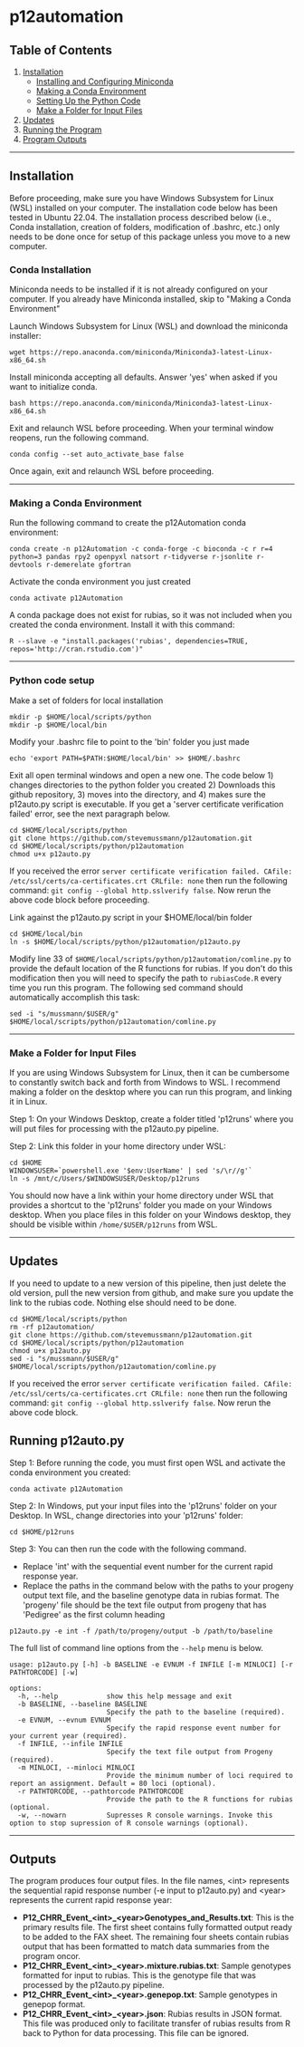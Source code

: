 # p12automation

## Table of Contents
1. [Installation](#installation)
    * [Installing and Configuring Miniconda](#condainstall)
    * [Making a Conda Environment](#condaenv)
    * [Setting Up the Python Code](#python)
    * [Make a Folder for Input Files](#quickruns)
2. [Updates](#update)
3. [Running the Program](#running)
4. [Program Outputs](#outputs)

<hr>

## Installation <a name="installation"></a>
Before proceeding, make sure you have Windows Subsystem for Linux (WSL) installed on your computer. The installation code below has been tested in Ubuntu 22.04. The installation process described below (i.e., Conda installation, creation of folders, modification of .bashrc, etc.) only needs to be done once for setup of this package unless you move to a new computer. 

### Conda Installation <a name="condainstall"></a>
Miniconda needs to be installed if it is not already configured on your computer. If you already have Miniconda installed, skip to "Making a Conda Environment"

Launch Windows Subsystem for Linux (WSL) and download the miniconda installer:
```
wget https://repo.anaconda.com/miniconda/Miniconda3-latest-Linux-x86_64.sh
```

Install miniconda accepting all defaults. Answer 'yes' when asked if you want to initialize conda. 

```
bash https://repo.anaconda.com/miniconda/Miniconda3-latest-Linux-x86_64.sh
```

Exit and relaunch WSL before proceeding. When your terminal window reopens, run the following command.

```
conda config --set auto_activate_base false
```
Once again, exit and relaunch WSL before proceeding. 

<hr>

### Making a Conda Environment <a name="condaenv"></a>
Run the following command to create the p12Automation conda environment:
```
conda create -n p12Automation -c conda-forge -c bioconda -c r r=4 python=3 pandas rpy2 openpyxl natsort r-tidyverse r-jsonlite r-devtools r-demerelate gfortran
```

Activate the conda environment you just created
```
conda activate p12Automation
```

A conda package does not exist for rubias, so it was not included when you created the conda environment. Install it with this command:
```
R --slave -e "install.packages('rubias', dependencies=TRUE, repos='http://cran.rstudio.com')"
```

<hr>

### Python code setup <a name="python"></a>

Make a set of folders for local installation
```
mkdir -p $HOME/local/scripts/python
mkdir -p $HOME/local/bin
```

Modify your .bashrc file to point to the 'bin' folder you just made
```
echo 'export PATH=$PATH:$HOME/local/bin' >> $HOME/.bashrc
```

Exit all open terminal windows and open a new one. The code below 1) changes directories to the python folder you created 2) Downloads this github repository, 3) moves into the directory, and 4) makes sure the p12auto.py script is executable. If you get a 'server certificate verification failed' error, see the next paragraph below.

```
cd $HOME/local/scripts/python
git clone https://github.com/stevemussmann/p12automation.git
cd $HOME/local/scripts/python/p12automation
chmod u+x p12auto.py
```

If you received the error `server certificate verification failed. CAfile: /etc/ssl/certs/ca-certificates.crt CRLfile: none` then run the following command: `git config --global http.sslverify false`. Now rerun the above code block before proceeding.

Link against the p12auto.py script in your $HOME/local/bin folder
```
cd $HOME/local/bin
ln -s $HOME/local/scripts/python/p12automation/p12auto.py
```

Modify line 33 of `$HOME/local/scripts/python/p12automation/comline.py` to provide the default location of the R functions for rubias. If you don't do this modification then you will need to specify the path to `rubiasCode.R` every time you run this program. The following sed command should automatically accomplish this task:

```
sed -i "s/mussmann/$USER/g" $HOME/local/scripts/python/p12automation/comline.py
```

<hr>

### Make a Folder for Input Files <a name="quickruns"></a>

If you are using Windows Subsystem for Linux, then it can be cumbersome to constantly switch back and forth from Windows to WSL. I recommend making a folder on the desktop where you can run this program, and linking it in Linux.

Step 1: On your Windows Desktop, create a folder titled 'p12runs' where you will put files for processing with the p12auto.py pipeline.

Step 2: Link this folder in your home directory under WSL:
```
cd $HOME
WINDOWSUSER=`powershell.exe '$env:UserName' | sed 's/\r//g'`
ln -s /mnt/c/Users/$WINDOWSUSER/Desktop/p12runs
```
You should now have a link within your home directory under WSL that provides a shortcut to the 'p12runs' folder you made on your Windows desktop. When you place files in this folder on your Windows desktop, they should be visible within `/home/$USER/p12runs` from WSL. 

<hr>

## Updates <a name="update"></a>

If you need to update to a new version of this pipeline, then just delete the old version, pull the new version from github, and make sure you update the link to the rubias code. Nothing else should need to be done.
```
cd $HOME/local/scripts/python
rm -rf p12automation/
git clone https://github.com/stevemussmann/p12automation.git
cd $HOME/local/scripts/python/p12automation
chmod u+x p12auto.py
sed -i "s/mussmann/$USER/g" $HOME/local/scripts/python/p12automation/comline.py
```

If you received the error `server certificate verification failed. CAfile: /etc/ssl/certs/ca-certificates.crt CRLfile: none` then run the following command: `git config --global http.sslverify false`. Now rerun the above code block. 

## Running p12auto.py <a name="running"></a>

Step 1: Before running the code, you must first open WSL and activate the conda environment you created:
```
conda activate p12Automation
```

Step 2: In Windows, put your input files into the 'p12runs' folder on your Desktop. In WSL, change directories into your 'p12runs' folder:
```
cd $HOME/p12runs
```

Step 3: You can then run the code with the following command. 
* Replace 'int' with the sequential event number for the current rapid response year. 
* Replace the paths in the command below with the paths to your progeny output text file, and the baseline genotype data in rubias format. The 'progeny' file should be the text file output from progeny that has 'Pedigree' as the first column heading
```
p12auto.py -e int -f /path/to/progeny/output -b /path/to/baseline
```

The full list of command line options from the `--help` menu is below. 
```
usage: p12auto.py [-h] -b BASELINE -e EVNUM -f INFILE [-m MINLOCI] [-r PATHTORCODE] [-w]

options:
  -h, --help            show this help message and exit
  -b BASELINE, --baseline BASELINE
                        Specify the path to the baseline (required).
  -e EVNUM, --evnum EVNUM
                        Specify the rapid response event number for your current year (required).
  -f INFILE, --infile INFILE
                        Specify the text file output from Progeny (required).
  -m MINLOCI, --minloci MINLOCI
                        Provide the minimum number of loci required to report an assignment. Default = 80 loci (optional).
  -r PATHTORCODE, --pathtorcode PATHTORCODE
                        Provide the path to the R functions for rubias (optional.
  -w, --nowarn          Supresses R console warnings. Invoke this option to stop supression of R console warnings (optional).
```

<hr>

## Outputs <a name="outputs"></a>

The program produces four output files. In the file names, \<int\> represents the sequential rapid response number (-e input to p12auto.py) and \<year\> represents the current rapid response year:
* **P12_CHRR_Event_\<int\>_\<year\>Genotypes_and_Results.txt**: This is the primary results file. The first sheet contains fully formatted output ready to be added to the FAX sheet. The remaining four sheets contain rubias output that has been formatted to match data summaries from the program oncor.
* **P12_CHRR_Event_\<int\>_\<year\>.mixture.rubias.txt**: Sample genotypes formatted for input to rubias. This is the genotype file that was processed by the p12auto.py pipeline.
* **P12_CHRR_Event_\<int\>_\<year\>.genepop.txt**: Sample genotypes in genepop format. 
* **P12_CHRR_Event_\<int\>_\<year\>.json**: Rubias results in JSON format. This file was produced only to facilitate transfer of rubias results from R back to Python for data processing. This file can be ignored.
